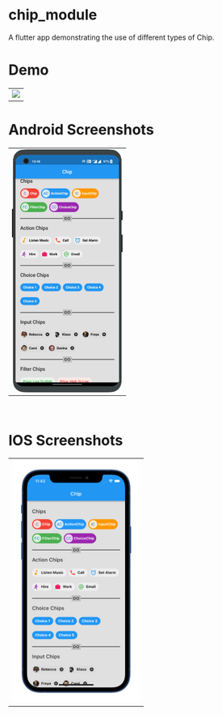# chip_module

A flutter app demonstrating the use of different types of Chip.


 # Demo
  <table>
  <tr>
  <td><img src="https://github.com/MarvelApps-Flutter/chip_demo/blob/master/working_demo/chip_module.gif" height="480px"></td>
    </tr>
  </table>

# Android Screenshots

<table>
  <tr>
    <td><img src="https://github.com/MarvelApps-Flutter/chip_demo/blob/master/screenshots/android/android1.png" height="480px"></td>
  </tr>
 </table>


</br>

# IOS Screenshots

<table>
  <tr>
    <td><img src="https://github.com/MarvelApps-Flutter/chip_demo/blob/master/screenshots/ios/ios1.png" height="480px"></td>
  </tr>
 </table>


